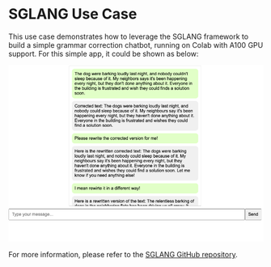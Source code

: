 # SGLANG Use Case

This use case demonstrates how to leverage the SGLANG framework to build a simple grammar correction chatbot, running on Colab with A100 GPU support. For this simple app, it could be shown as below:

![Project Screenshot](./imgs/product.png)

For more information, please refer to the [SGLANG GitHub repository](https://github.com/sgl-project/sglang).
